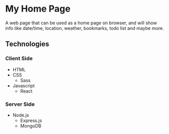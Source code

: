 # My Home Page
A web page that can be used as a home page on browser, and will show info like date/time, location, weather, bookmarks, todo list and maybe more.

## Technologies

### Client Side
* HTML
* CSS
    * Sass
* Javascript
    * React

### Server Side
* Node.js
    * Express.js
    * MongoDB
